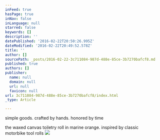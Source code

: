 ```yaml
---
inFeed: true
hasPage: true
inNav: false
inLanguage: null
starred: false
keywords: []
description: ''
datePublished: '2016-02-22T20:50:26.995Z'
dateModified: '2016-02-22T20:49:52.578Z'
title: ''
author: []
sourcePath: _posts/2016-02-22-3c711084-987d-488e-85ce-3b7270bafcf8.md
published: true
authors: []
publisher:
  name: null
  domain: null
  url: null
  favicon: null
url: 3c711084-987d-488e-85ce-3b7270bafcf8/index.html
_type: Article

---
```

simple goods. crafted by hands. honored by time

the waxed canvas toiletry roll in marine orange. inspired by classic motorbike tool rolls
![](https://the-grid-user-content.s3-us-west-2.amazonaws.com/1b0bd7d8-0b3f-4669-8c5b-874169ef8bd1.jpg)
